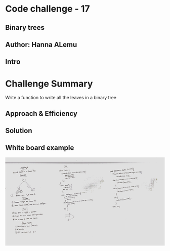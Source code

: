 # Code challenge - 17

## Binary trees

## Author: Hanna ALemu

## Intro

# Challenge Summary

Write a function to write all the leaves in a binary tree

## Approach & Efficiency


## Solution

## White board example

![Image of White Board](./IMG_0062.jpg)
